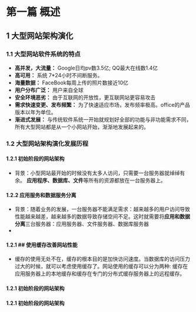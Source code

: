 # 第一篇 概述

## 1 大型网站架构演化

### 1.1 大型网站软件系统的特点

- **高并发，大流量：** Google日均pv数3.5亿; QQ最大在线数1.4亿
- **高可用：** 系统 7*24小时不间断服务。
- **海量数据：** FaceBook每周上传的照片数接近10亿
- **用户分布广泛：** 用户来自全球
- **安全环境恶劣：** 由于互联网的开放性，更互联网站更容易攻击
- **需求快速变更、发布频繁：**  为了快速适应市场，发布频率极高。office的产品版本以年为单位。
- **渐进式发展：** 与传统软件系统一开始就规划好全部的功能与非功能需求不同，所有大型网站都是从一个小网站开始，渐渐地发展起来的。

### 1.2 大型网站架构演化发展历程

#### 1.2.1 初始阶段的网站架构
 
 -  背景：小型网站最开始的时候没有太多人访问，只需要一台服务器就绰绰有余。 **应用程序、数据库、文件**等所有的资源都放在一台服务器上。


#### 1.2.2 应用服务和数据服务分离
- 背景：随着业务的发展，一台服务器不能满足需求：越来越多的用户访问导致性能越来越差，越来越多的数据导致存储空间不足。这时就需要将**应用和数据分离**三台服务器：应用服务器、文件服务器、数据库服务器
- 
#### 1.2.1 ## 使用缓存改善网站性能
- 缓存的使用无处不在，缓存的根本目的是加快访问速度。当数据库的访问压力过大的时候，就可以考虑使用缓存了。网站使用的缓存可以分为两种: 缓存在应用服务器上的本地缓存和缓存在专门的分布式缓存服务器上的远程缓存。
#### 1.2.1 初始阶段的网站架构
#### 1.2.1 初始阶段的网站架构


<!--stackedit_data:
eyJoaXN0b3J5IjpbNzY5MTgzODBdfQ==
-->